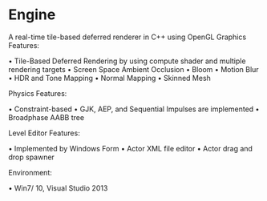 # Engine
A real-time tile-based deferred renderer in C++ using OpenGL
Graphics Features:

•	Tile-Based Deferred Rendering by using compute shader and multiple rendering targets
•	Screen Space Ambient Occlusion
•	Bloom
•	Motion Blur
•	HDR and Tone Mapping
•	Normal Mapping
•	Skinned Mesh

Physics Features:

•	Constraint-based
•	GJK, AEP, and Sequential Impulses are implemented
•	Broadphase AABB tree

Level Editor Features:

•	Implemented by Windows Form
•	Actor XML file editor
•	Actor drag and drop spawner

Environment:

•	Win7/ 10, Visual Studio 2013
 

